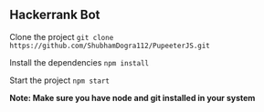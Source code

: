 ## Hackerrank Bot

Clone the project `git clone https://github.com/ShubhamDogra112/PupeeterJS.git`

Install the dependencies `npm install`

Start the project `npm start`

**Note: Make sure you have node and git installed in your system**
